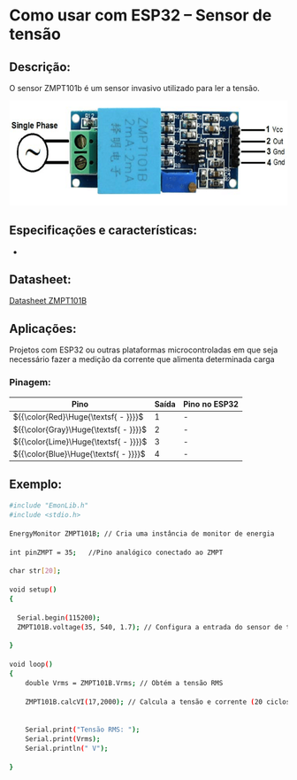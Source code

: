 
# Como usar com ESP32 – Sensor de tensão

## Descrição:

O sensor ZMPT101b é um sensor invasivo utilizado para ler a tensão.


![Sensor ZMPT101B](./ZMPT101B.png)

## Especificações e características:

 - 
## Datasheet:

[Datasheet ZMPT101B](./datasheetZMPT101B.pdf)

## Aplicações:

Projetos com ESP32 ou outras plataformas microcontroladas em que seja necessário fazer a medição da corrente que alimenta determinada carga

### Pinagem:

| Pino          | Saída      | Pino no ESP32          |
| ------------- | ---------- | ---------------------- |
| ${{\color{Red}\Huge{\textsf{  - \}}}}\$      | 1          |- |
| ${{\color{Gray}\Huge{\textsf{  - \}}}}\$      | 2         |-   |
| ${{\color{Lime}\Huge{\textsf{  - \}}}}\$       | 3         | -      |
| ${{\color{Blue}\Huge{\textsf{  - \}}}}\$        | 4         | -       |


## Exemplo:

```bash 
#include "EmonLib.h"
#include <stdio.h>

EnergyMonitor ZMPT101B; // Cria uma instância de monitor de energia

int pinZMPT = 35;   //Pino analógico conectado ao ZMPT

char str[20];

void setup()
{

  Serial.begin(115200);
  ZMPT101B.voltage(35, 540, 1.7); // Configura a entrada do sensor de tensão no pino 35 (modifique conforme necessário), 234.26 é a calibração e 1.7 é o fator de fase

}

void loop()
{
    double Vrms = ZMPT101B.Vrms; // Obtém a tensão RMS

    ZMPT101B.calcVI(17,2000); // Calcula a tensão e corrente (20 ciclos de medição, intervalo de tempo de 2000ms)


    Serial.print("Tensão RMS: ");
    Serial.print(Vrms);
    Serial.println(" V");    
    
}
```


